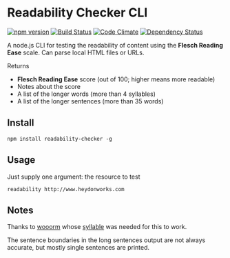# Readability Checker CLI

[![npm version][npm-badge]][npm-url]
[![Build Status][travis-badge]][travis-url]
[![Code Climate][codeclimate-badge]][codeclimate-url]
[![Dependency Status][david-badge]][david-url]


A node.js CLI for testing the readability of content using the **Flesch Reading Ease** scale. Can parse local HTML files or URLs.

Returns

* **Flesch Reading Ease** score (out of 100; higher means more readable)
* Notes about the score
* A list of the longer words (more than 4 syllables)
* A list of the longer sentences (more than 35 words)

## Install

```
npm install readability-checker -g
```

## Usage

Just supply one argument: the resource to test

```
readability http://www.heydonworks.com
```

## Notes

Thanks to [wooorm](https://github.com/wooorm) whose [syllable](https://github.com/wooorm/syllable) was needed for this to work.

The sentence boundaries in the long sentences output are not always accurate, but mostly single sentences are printed.

[npm-badge]: https://img.shields.io/npm/v/readability-checker.svg
[npm-url]: https://npmjs.com/package/readability-checker
[travis-badge]: https://api.travis-ci.org/Heydon/readabilityCheckerCLI.svg
[travis-url]: https://travis-ci.org/Heydon/readabilityCheckerCLI
[david-badge]: https://david-dm.org/Heydon/readabilityCheckerCLI.svg
[david-url]: https://david-dm.org/Heydon/readabilityCheckerCLI
[codeclimate-badge]: https://codeclimate.com/github/Heydon/readabilityCheckerCLI/badges/gpa.svg
[codeclimate-url]: https://codeclimate.com/github/Heydon/readabilityCheckerCLI
